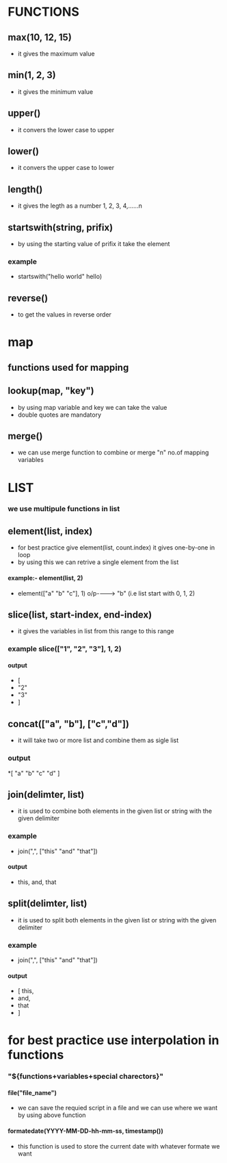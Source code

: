 # FUNCTIONS
## max(10, 12, 15)
* it gives the maximum value

## min(1, 2, 3)
* it gives the minimum value

## upper()
* it convers the lower case to upper 

## lower()
* it convers the upper case to  lower

## length()
* it gives the legth as a number 1, 2, 3, 4,......n
## startswith(string, prifix)
* by using the starting value of prifix it take the element
### example
* startswith("hello world" hello)
## reverse()
* to get the values in reverse order
# map
## functions used for mapping

## lookup(map, "key")
* by using map variable and key we can take the value
* double quotes are mandatory

## merge()
* we can use merge function to combine or merge "n" no.of mapping variables 

# LIST
### we use multipule functions in list 

## element(list, index)
* for best practice give element(list, count.index) it gives one-by-one in loop
* by using this we can retrive a single element from the list
#### example:-  element(list, 2)
* element(["a" "b" "c"], 1) o/p----> "b"  (i.e list start with 0, 1, 2)

## slice(list, start-index, end-index)
* it gives the variables in list from this range to this range
### example slice(["1", "2", "3"], 1, 2)
#### output
* [
* "2"
* "3"
* ]

## concat(["a", "b"], ["c","d"])
* it will take two or more list and combine them as sigle list
### output
*[
    "a"
    "b"
    "c"
    "d"
]

## join(delimter, list)
* it is used to combine both elements in the given list or string with the given delimiter
### example
* join(",", ["this" "and" "that"])
#### output
* this, and, that

## split(delimter, list)
* it is used to split both elements in the given list or string with the given delimiter
### example
* join(",", ["this" "and" "that"])
#### output
* [ this, 
*   and, 
*   that
* ]
# for best practice use interpolation in functions
### "${functions+variables+special charectors}"

#### file("file_name")
* we can save the requied script in a file and we can use where we want by using above function
#### formatedate(YYYY-MM-DD-hh-mm-ss, timestamp())
* this function is used to store the current date with whatever formate we want
